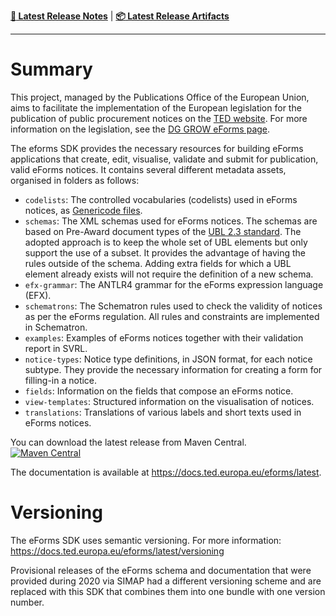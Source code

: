 **[:memo: Latest Release Notes](CHANGELOG.md)** | **[:package: Latest Release Artifacts](https://central.sonatype.com/search?q=eforms-sdk&namespace=eu.europa.ted.eforms)**

---

# Summary

This project, managed by the Publications Office of the European Union, aims to facilitate the implementation of the European legislation for the publication of public procurement notices on the [TED website](https://ted.europa.eu). For more information on the legislation, see the [DG GROW eForms page](https://ec.europa.eu/growth/single-market/public-procurement/digital/eforms_en). 

The eforms SDK provides the necessary resources for building eForms applications that create, edit, visualise, validate and submit for publication, valid eForms notices.
It contains several different metadata assets, organised in folders as follows:
- `codelists`: The controlled vocabularies (codelists) used in eForms notices, as [Genericode files](https://docs.oasis-open.org/codelist/genericode/doc/oasis-code-list-representation-genericode.html).
- `schemas`: The XML schemas used for eForms notices. The schemas are based on Pre-Award document types of the [UBL 2.3 standard](https://docs.oasis-open.org/ubl/UBL-2.3.html).
The adopted approach is to keep the whole set of UBL elements but only support the use of a subset. It provides the advantage of having the rules outside of the schema. Adding extra fields for which a UBL element already exists will not require the definition of a new schema.
- `efx-grammar`: The ANTLR4 grammar for the eForms expression language (EFX).
- `schematrons`: The Schematron rules used to check the validity of notices as per the eForms regulation. All rules and constraints are implemented in Schematron.
- `examples`: Examples of eForms notices together with their validation report in SVRL.
- `notice-types`: Notice type definitions, in JSON format, for each notice subtype. They provide the necessary information for creating a form for filling-in a notice.
- `fields`: Information on the fields that compose an eForms notice.
- `view-templates`: Structured information on the visualisation of notices.
- `translations`: Translations of various labels and short texts used in eForms notices.

You can download the latest release from Maven Central.  
[![Maven Central](https://img.shields.io/maven-central/v/eu.europa.ted.eforms/eforms-sdk.svg?label=Download)](https://search.maven.org/search?q=g:%22eu.europa.ted.eforms%22%20AND%20a:%22eforms-sdk%22)

The documentation is available at https://docs.ted.europa.eu/eforms/latest.

# Versioning

The eForms SDK uses semantic versioning. For more information: https://docs.ted.europa.eu/eforms/latest/versioning

Provisional releases of the eForms schema and documentation that were provided during 2020 via SIMAP had a different versioning scheme and are replaced with this SDK that combines them into one bundle with one version number.
